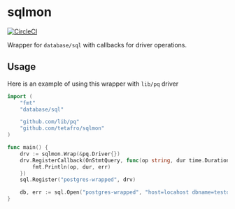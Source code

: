 # sqlmon

[![CircleCI](https://circleci.com/gh/tetafro/sqlmon.svg?style=shield)](https://circleci.com/gh/tetafro/sqlmon)

Wrapper for `database/sql` with callbacks for driver operations.

## Usage

Here is an example of using this wrapper with `lib/pq` driver
```go
import (
    "fmt"
    "database/sql"

    "github.com/lib/pq"
    "github.com/tetafro/sqlmon"
)

func main() {
    drv := sqlmon.Wrap(&pq.Driver{})
    drv.RegisterCallback(OnStmtQuery, func(op string, dur time.Duration, err error) {
        fmt.Println(op, dur, err)
    })
    sql.Register("postgres-wrapped", drv)

    db, err := sql.Open("postgres-wrapped", "host=locahost dbname=testdb")
}
```
